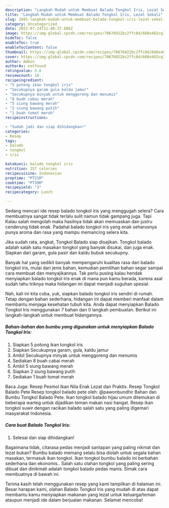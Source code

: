 ```yaml
---
description: "Langkah Mudah untuk Membuat Balado Tongkol Iris, Lezat Sekali"
title: "Langkah Mudah untuk Membuat Balado Tongkol Iris, Lezat Sekali"
slug: 2691-langkah-mudah-untuk-membuat-balado-tongkol-iris-lezat-sekali
category: Uncategorized
date: 2022-07-24T11:48:37.686Z
image: https://img-global.cpcdn.com/recipes/70676922bc2ffc8d/680x482cq70/balado-tongkol-iris-foto-resep-utama.jpg
hideToc: false
enableToc: true
enableTocContent: false
thumbnail: https://img-global.cpcdn.com/recipes/70676922bc2ffc8d/680x482cq70/balado-tongkol-iris-foto-resep-utama.jpg
cover: https://img-global.cpcdn.com/recipes/70676922bc2ffc8d/680x482cq70/balado-tongkol-iris-foto-resep-utama.jpg
author: Admin
authorAv: notfound
ratingvalue: 3.6
reviewcount: 18
recipeingredient:
- "5 potong ikan tongkol iris"
- "Secukupnya garam gula kaldu jamur"
- "Secukupnya minyak untuk menggoreng dan menumis"
- "8 buah cabai merah"
- "5 siung bawang merah"
- "2 siung bawang putih"
- "1 buah tomat merah"
recipeinstructions:

- "Sudah jadi dan siap dihidangkan!"
categories:
- Resep
tags:
- balado
- tongkol
- iris

katakunci: balado tongkol iris 
nutrition: 257 calories
recipecuisine: Indonesian
preptime: "PT21M"
cooktime: "PT39M"
recipeyield: "3"
recipecategory: Lunch

---
```



Sedang mencari ide resep balado tongkol iris yang menggugah selera? Cara membuatnya sangat tidak terlalu sulit namun tidak gampang juga. Tapi Kalau salah mengolah maka hasilnya tidak akan memuaskan dan justru cenderung tidak enak. Padahal balado tongkol iris yang enak seharusnya punya aroma dan rasa yang mampu memancing selera kita.


Jika sudah rata, angkat, Tongkol Balado siap disajikan. Tongkol balado adalah salah satu masakan tongkol yang banyak disukai, dan juga enak. Siapkan dari garam, gula pasir dan kaldu bubuk secukupny.

Banyak hal yang sedikit banyak mempengaruhi kualitas rasa dari balado tongkol iris, mulai dari jenis bahan, kemudian pemilihan bahan segar sampai cara membuat dan menyajikannya. Tak perlu pusing kalau hendak menyiapkan balado tongkol iris enak di mana pun kamu berada, karena asal sudah tahu triknya maka hidangan ini dapat menjadi suguhan spesial.


Nah, kali ini kita coba, yuk, siapkan balado tongkol iris sendiri di rumah. Tetap dengan bahan sederhana, hidangan ini dapat memberi manfaat dalam membantu menjaga kesehatan tubuh kita. Anda dapat menyiapkan Balado Tongkol Iris menggunakan 7 bahan dan 0 langkah pembuatan. Berikut ini langkah-langkah untuk membuat hidangannya.

<!--inarticleads1-->

##### Bahan-bahan dan bumbu yang digunakan untuk menyiapkan Balado Tongkol Iris:

1. Siapkan 5 potong ikan tongkol iris
1. Siapkan Secukupnya garam, gula, kaldu jamur
1. Ambil Secukupnya minyak untuk menggoreng dan menumis
1. Sediakan 8 buah cabai merah
1. Ambil 5 siung bawang merah
1. Siapkan 2 siung bawang putih
1. Sediakan 1 buah tomat merah


Baca Juga: Resep Pesmol Ikan Nila Enak Lezat dan Praktis. Resep Tongkol Balado Pete Resep tongkol balado pete oleh: @pawonbundhir Bahan dan Bumbu Tongkol Balado Pete. Ikan tongkol balado hijau umum ditemukan di beberapa warteg untuk dijadikan teman makan nasi hangat. Resep ikan tongkol suwir dengan racikan balado salah satu yang paling digemari masyarakat Indonesia. 

<!--inarticleads2-->

##### Cara buat Balado Tongkol Iris:


1. Selesai dan siap dihidangkan!

Bagaimana tidak, citarasa pedas menjadi santapan yang paling nikmat dan lezat bukan? Bumbu balado memang selalu bisa diolah untuk segala bahan masakan, termasuk ikan tongkol. Ikan tongkol bumbu balado ini berbahan sederhana dan ekonomis.. Salah satu olahan tongkol yang paling sering dibuat dan dinikmati adalah tongkol balado pedas manis. Simak cara membuatnya di bawah ini. 

Terima kasih telah menggunakan resep yang kami tampilkan di halaman ini. Besar harapan kami, olahan Balado Tongkol Iris yang mudah di atas dapat membantu kamu menyiapkan makanan yang lezat untuk keluarga/teman ataupun menjadi ide dalam berjualan makanan. Selamat mencoba!
